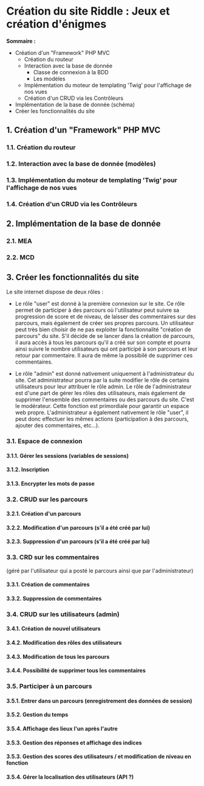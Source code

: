 # Création du site Riddle : Jeux et création d'énigmes   
  
**Sommaire :**   

 - Création d'un "Framework" PHP MVC
	 - Création du routeur
	 - Interaction avec la base de donnée
		 - Classe de connexion à la BDD
		 - Les modèles   
	 - Implémentation du moteur de templating 'Twig' pour l'affichage de nos vues
	 - Création d'un CRUD via les Contrôleurs 
- Implémentation de la base de donnée (schéma)
- Créer les fonctionnalités du site


## 1. Création d'un "Framework" PHP MVC

### 1.1. Création du routeur

### 1.2. Interaction avec la base de donnée (modèles)

### 1.3. Implémentation du moteur de templating 'Twig' pour l'affichage de nos vues

### 1.4. Création d'un CRUD via les Contrôleurs 



## 2. Implémentation de la base de donnée 

### 2.1. MEA

### 2.2. MCD


## 3. Créer les fonctionnalités du site



Le site internet dispose de deux rôles : 

- Le rôle "user" est donné à la première connexion sur le site. Ce rôle permet de participer à des parcours où l'utilisateur peut suivre sa progression de score et de niveau, de laisser des commentaires sur des parcours, mais également de créer ses propres parcours. Un utilisateur peut très bien choisir de ne pas exploiter la fonctionnalité "création de parcours" du site. S'il décide de se lancer dans la création de parcours, il aura accès à tous les parcours qu'il a créé sur son compte et pourra ainsi suivre le nombre utilisateurs qui ont participé à son parcours et leur retour par commentaire. Il aura de même la possibilé de supprimer ces commentaires. 
 
- Le rôle "admin" est donné nativement uniquement à l'administrateur du site. Cet administrateur pourra par la suite modifier le rôle de certains utilisateurs pour leur attribuer le rôle admin. Le rôle de l'administrateur est d'une part de gérer les rôles des utilisateurs, mais également de supprimer l'ensemble des commentaires ou des parcours du site. C'est le modérateur. Cette fonction est primordiale pour garantir un espace web propre. L'administrateur a également nativement le rôle "user", il peut donc effectuer les mêmes actions (participation à des parcours, ajouter des commentaires, etc...).      


###  3.1. Espace de connexion

#### 3.1.1. Gérer les sessions (variables de sessions)
#### 3.1.2. Inscription
#### 3.1.3. Encrypter les mots de passe 
		   
		   
### 3.2. CRUD sur les parcours

#### 3.2.1. Création d'un parcours
#### 3.2.2. Modification d'un parcours (s'il a été créé par lui)
#### 3.2.3. Suppression d'un parcours (s'il a été créé par lui)

### 3.3. CRD sur les commentaires 
(géré par l'utilisateur qui a posté le parcours ainsi que par l'administrateur)

#### 3.3.1. Création de commentaires 

#### 3.3.2. Suppression de commentaires 
	 

### 3.4. CRUD sur les utilisateurs (admin)

#### 3.4.1. Création de nouvel utilisateurs
#### 3.4.2. Modification des rôles des utilisateurs 
#### 3.4.3. Modification de tous les parcours
#### 3.4.4. Possibilité de supprimer tous les commentaires  

### 3.5. Participer à un parcours 

#### 3.5.1. Entrer dans un parcours (enregistrement des données de session)
#### 3.5.2. Gestion du temps 
#### 3.5.4. Affichage des lieux l'un après l'autre 
#### 3.5.3. Gestion des réponses et affichage des indices
#### 3.5.3. Gestion des scores des utilisateurs / et modification de niveau en fonction
#### 3.5.4. Gérer la localisation des utilisateurs (API ?) 